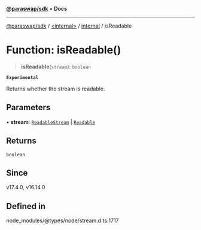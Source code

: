 [**@paraswap/sdk**](../../../../README.md) • **Docs**

***

[@paraswap/sdk](../../../../globals.md) / [\<internal\>](../../../README.md) / [internal](../README.md) / isReadable

# Function: isReadable()

> **isReadable**(`stream`): `boolean`

**`Experimental`**

Returns whether the stream is readable.

## Parameters

• **stream**: [`ReadableStream`](../../../interfaces/ReadableStream.md) \| [`Readable`](../../../classes/Readable.md)

## Returns

`boolean`

## Since

v17.4.0, v16.14.0

## Defined in

node\_modules/@types/node/stream.d.ts:1717
